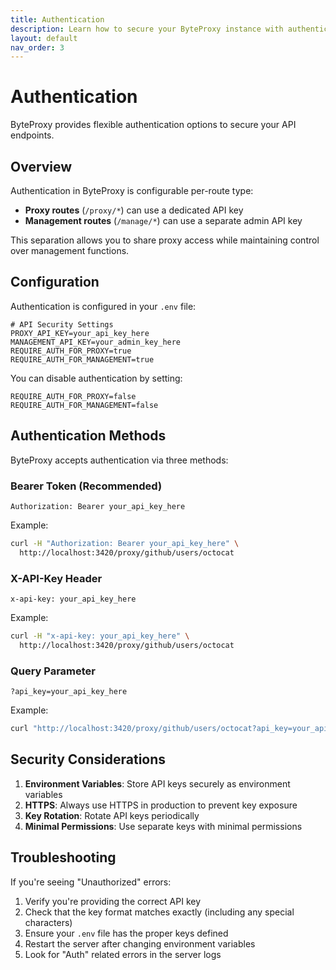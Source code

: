 ```yaml
---
title: Authentication
description: Learn how to secure your ByteProxy instance with authentication
layout: default
nav_order: 3
---
```


# Authentication

ByteProxy provides flexible authentication options to secure your API endpoints.

## Overview

Authentication in ByteProxy is configurable per-route type:
- **Proxy routes** (`/proxy/*`) can use a dedicated API key
- **Management routes** (`/manage/*`) can use a separate admin API key

This separation allows you to share proxy access while maintaining control over management functions.

## Configuration

Authentication is configured in your `.env` file:

```properties
# API Security Settings
PROXY_API_KEY=your_api_key_here
MANAGEMENT_API_KEY=your_admin_key_here
REQUIRE_AUTH_FOR_PROXY=true
REQUIRE_AUTH_FOR_MANAGEMENT=true
```

You can disable authentication by setting:
```properties
REQUIRE_AUTH_FOR_PROXY=false
REQUIRE_AUTH_FOR_MANAGEMENT=false
```

## Authentication Methods

ByteProxy accepts authentication via three methods:

### Bearer Token (Recommended)

```
Authorization: Bearer your_api_key_here
```

Example:
```bash
curl -H "Authorization: Bearer your_api_key_here" \
  http://localhost:3420/proxy/github/users/octocat
```

### X-API-Key Header

```
x-api-key: your_api_key_here
```

Example:
```bash
curl -H "x-api-key: your_api_key_here" \
  http://localhost:3420/proxy/github/users/octocat
```

### Query Parameter

```
?api_key=your_api_key_here
```

Example:
```bash
curl "http://localhost:3420/proxy/github/users/octocat?api_key=your_api_key_here"
```

## Security Considerations

1. **Environment Variables**: Store API keys securely as environment variables
2. **HTTPS**: Always use HTTPS in production to prevent key exposure
3. **Key Rotation**: Rotate API keys periodically
4. **Minimal Permissions**: Use separate keys with minimal permissions

## Troubleshooting

If you're seeing "Unauthorized" errors:

1. Verify you're providing the correct API key
2. Check that the key format matches exactly (including any special characters)
3. Ensure your `.env` file has the proper keys defined
4. Restart the server after changing environment variables
5. Look for "Auth" related errors in the server logs
